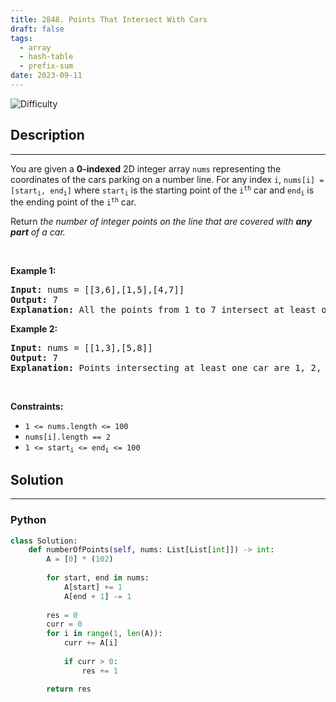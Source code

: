 ```yaml
---
title: 2848. Points That Intersect With Cars
draft: false
tags: 
  - array
  - hash-table
  - prefix-sum
date: 2023-09-11
---
```


![Difficulty](https://img.shields.io/badge/Difficulty-Easy-blue.svg)

## Description

---
<p>You are given a <strong>0-indexed</strong> 2D integer array <code>nums</code> representing the coordinates of the cars parking on a number line. For any index <code>i</code>, <code>nums[i] = [start<sub>i</sub>, end<sub>i</sub>]</code> where <code>start<sub>i</sub></code> is the starting point of the <code>i<sup>th</sup></code> car and <code>end<sub>i</sub></code> is the ending point of the <code>i<sup>th</sup></code> car.</p>

<p>Return <em>the number of integer points on the line that are covered with <strong>any part</strong> of a car.</em></p>

<p>&nbsp;</p>
<p><strong class="example">Example 1:</strong></p>

<pre>
<strong>Input:</strong> nums = [[3,6],[1,5],[4,7]]
<strong>Output:</strong> 7
<strong>Explanation:</strong> All the points from 1 to 7 intersect at least one car, therefore the answer would be 7.
</pre>

<p><strong class="example">Example 2:</strong></p>

<pre>
<strong>Input:</strong> nums = [[1,3],[5,8]]
<strong>Output:</strong> 7
<strong>Explanation:</strong> Points intersecting at least one car are 1, 2, 3, 5, 6, 7, 8. There are a total of 7 points, therefore the answer would be 7.
</pre>

<p>&nbsp;</p>
<p><strong>Constraints:</strong></p>

<ul>
	<li><code>1 &lt;= nums.length &lt;= 100</code></li>
	<li><code>nums[i].length == 2</code></li>
	<li><code><font face="monospace">1 &lt;= start<sub>i</sub>&nbsp;&lt;= end<sub>i</sub>&nbsp;&lt;= 100</font></code></li>
</ul>


## Solution

---
### Python
``` py title='points-that-intersect-with-cars'
class Solution:
    def numberOfPoints(self, nums: List[List[int]]) -> int:
        A = [0] * (102)
        
        for start, end in nums:
            A[start] += 1
            A[end + 1] -= 1
        
        res = 0
        curr = 0
        for i in range(1, len(A)):
            curr += A[i]
            
            if curr > 0:
                res += 1

        return res

```

